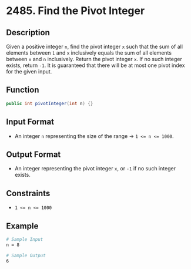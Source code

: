 # 2485. Find the Pivot Integer

## Description

Given a positive integer `n`, find the pivot integer `x` such that the sum of all elements between `1` and `x` inclusively equals the sum of all elements between `x` and `n` inclusively. Return the pivot integer `x`. If no such integer exists, return `-1`. It is guaranteed that there will be at most one pivot index for the given input.

## Function

```java
public int pivotInteger(int n) {}
```

## Input Format

- An integer `n` representing the size of the range &rarr; `1 <= n <= 1000`.

## Output Format

- An integer representing the pivot integer `x`, or `-1` if no such integer exists.

## Constraints

- `1 <= n <= 1000`

## Example

```bash
# Sample Input
n = 8

# Sample Output
6
```
